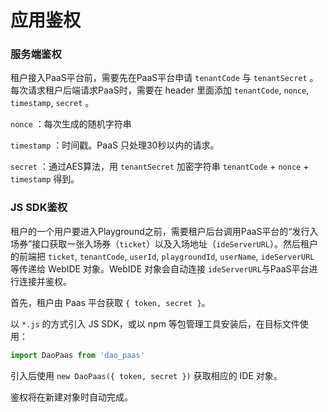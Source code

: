 # 应用鉴权

### 服务端鉴权

租户接入PaaS平台前，需要先在PaaS平台申请 `tenantCode` 与 `tenantSecret` 。每次请求租户后端请求PaaS时，需要在 header 里面添加 `tenantCode`, `nonce`, `timestamp`, `secret` 。

`nonce` ：每次生成的随机字符串

`timestamp` ：时间戳。PaaS 只处理30秒以内的请求。

`secret` ：通过AES算法，用 `tenantSecret` 加密字符串 `tenantCode` + `nonce` + `timestamp` 得到。



### JS SDK鉴权

租户的一个用户要进入Playground之前，需要租户后台调用PaaS平台的“发行入场券”接口获取一张入场券（`ticket`）以及入场地址（`ideServerURL`）。然后租户的前端把 `ticket`, `tenantCode`, `userId`, `playgroundId`, `userName`, `ideServerURL` 等传递给 WebIDE 对象。WebIDE 对象会自动连接 `ideServerURL`与PaaS平台进行连接并鉴权。


首先，租户由 Paas 平台获取 `{ token, secret }`。

以 `*.js` 的方式引入 JS SDK，或以 npm 等包管理工具安装后，在目标文件使用：

```javascript
import DaoPaas from 'dao_paas'
```

引入后使用 `new DaoPaas({ token, secret })` 获取相应的 IDE 对象。

鉴权将在新建对象时自动完成。







